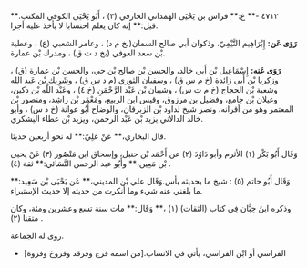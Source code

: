 ٤٧١٢ -** ع:** فراس بن يَحْيَى الهمداني الخارفي (٣) ، أَبُو يَحْيَى الكوفي المكتب.** قيل:** إنه كان يعلم احتسابا لا يأخذ عليه أجرا.

**رَوَى عَن:** إِبْرَاهِيم التَّيْمِيّ، وذكوان أبي صالح السمان(بخ م د) ، وعامر الشعبي (ع) ، وعطية بْن سعد العوفي (بخ د ت ق) ، ومدرك بْن عمارة.

**رَوَى عَنه:** إِسْمَاعِيل بْن أَبي خالد، والحسن بْن صالح بْن حي، والحسن بْن عمارة (ق) ، وزكريا بْن أَبي زائدة (خ م س ق) ، وسفيان الثوري (م د س ق) ، وشَرِيك بْن عَبد الله وشعبة بْن الحجاج (خ م ت س) ، وشيبان بْن عَبْد الرَّحْمَنِ (خ ٤) ، وعَبْد اللَّهِ بْن دكين، وغيلان بْن جامع، وفضيل بن مرزوق، وقيس ابن الربيع، ومَعْمَر بْن راشِد، ومنصور بْن المعتمر وهو من أقرانه، ونصر شيخ لداود بْن الزبرقان، والوضاح أَبُو عوانة (خ د س) ، وأبو خالد الدالاني يزيد بْن عَبْد الرحمن، ويزيد بْن عطاء اليشكري.

قال البخاري،** عَنْ عَلِيّ:** له نحو أربعين حديثا.

وَقَال أَبُو بَكْر (١) الأثرم وأبو دَاوُدَ (٢) عن أَحْمَد بْن حنبل، وإسحاق ابن مَنْصُور (٣) عَنْ يحيى بْن مَعِين،** وأَبُو عبد الرحمن النَّسَائي:** ثقة (٤) .

وَقَال أَبُو حاتم (٥) : شيخ ما بحديثه بأس.وَقَال علي بْن المديني،** عَن يَحْيَى بْن سَعِيد:** ما بلغني عنه شيء وما أنكرت من حديثه إلا حديث الإستبراء.

وذكره ابنُ حِبَّان فِي كتاب (الثقات) (١) ،** وَقَال:** مات سنة تسع وعشرين ومئة، وكان متقنا (٢) .

روى له الجماعة.

- الفراسي أو ابْن الفراسي، يأتي في الانساب.[من اسمه فرج وفرقد وفروخ وفروة]